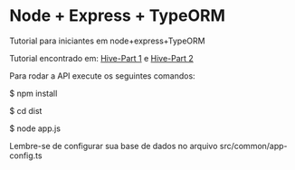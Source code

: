 # Node + Express + TypeORM
Tutorial para iniciantes em node+express+TypeORM

Tutorial encontrado em: 
[Hive-Part 1](http://hive.rinoy.in/creating-a-typescript-nodejs-express-app-using-typeorm-and-mysql-part1/) e
[Hive-Part 2](http://hive.rinoy.in/creating-a-typescript-nodejs-express-app-using-typeorm-and-mysql-part2/)

Para rodar a API execute os seguintes comandos:

$ npm install

$ cd dist

$ node app.js

Lembre-se de configurar sua base de dados no arquivo src/common/app-config.ts
